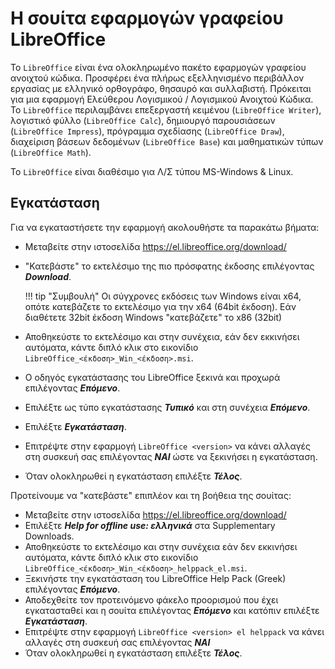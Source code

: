 # Η σουίτα εφαρμογών γραφείου LibreOffice

Το ```LibreOffice``` είναι ένα ολοκληρωμένο πακέτο εφαρμογών γραφείου ανοιχτού κώδικα. Προσφέρει ένα πλήρως εξελληνισμένο περιβάλλον εργασίας με ελληνικό ορθογράφο, θησαυρό και συλλαβιστή. Πρόκειται για μια εφαρμογή Ελεύθερου Λογισμικού / Λογισμικού Ανοιχτού Κώδικα. Το ```LibreOffice``` περιλαμβάνει επεξεργαστή κειμένου (```LibreOffice Writer```), λογιστικό φύλλο (```LibreOffice Calc```), δημιουργό παρουσιάσεων (```LibreOffice Ιmpress```), πρόγραμμα σχεδίασης (```LibreOffice Draw```), διαχείριση βάσεων δεδομένων (```LibreOffice Base```) και μαθηματικών τύπων (```LibreOffice Math```).

Το ```LibreOffice``` είναι διαθέσιμο για Λ/Σ τύπου MS-Windows & Linux.

## Εγκατάσταση

Για να εγκαταστήσετε την εφαρμογή ακολουθήστε τα παρακάτω βήματα:

- Μεταβείτε στην ιστοσελίδα <https://el.libreoffice.org/download/>
- "Κατεβάστε" το εκτελέσιμο της πιο πρόσφατης έκδοσης επιλέγοντας ***Download***.

    !!! tip "Συμβουλή"
        Οι σύγχρονες εκδόσεις των Windows είναι x64, οπότε κατεβάζετε το εκτελέσιμο για την x64 (64bit έκδοση). Εάν διαθέτετε 32bit έκδοση Windows "κατεβάζετε" το x86 (32bit)

- Αποθηκεύστε το εκτελέσιμο και στην συνέχεια, εάν δεν εκκινήσει αυτόματα, κάντε διπλό κλικ στο εικονίδιο ```LibreOffice_<έκδοση>_Win_<έκδοση>.msi```.
- Ο οδηγός εγκατάστασης του LibreOffice ξεκινά και προχωρά επιλέγοντας ***Επόμενο***.
- Επιλέξτε ως τύπο εγκατάστασης ***Τυπικό*** και στη συνέχεια ***Επόμενο***.
- Επιλέξτε ***Εγκατάσταση***.
- Επιτρέψτε στην εφαρμογή ```LibreOffice <version>``` να κάνει αλλαγές στη συσκευή σας επιλέγοντας ***ΝΑΙ*** ώστε να ξεκινήσει η εγκατάσταση.
- Όταν ολοκληρωθεί η εγκατάσταση επιλέξτε ***Τέλος***.

Προτείνουμε να "κατεβάστε" επιπλέον και τη βοήθεια της σουίτας:

- Μεταβείτε στην ιστοσελίδα <https://el.libreoffice.org/download/>
- Επιλέξτε ***Help for offline use: ελληνικά*** στα Supplementary Downloads.
- Αποθηκεύστε το εκτελέσιμο και στην συνέχεια εάν δεν εκκινήσει αυτόματα, κάντε διπλό κλικ στο εικονίδιο ```LibreOffice_<έκδοση>_Win_<έκδοση>_helppack_el.msi```.
- Ξεκινήστε την εγκατάσταση του LibreOffice Help Pack (Greek) επιλέγοντας ***Επόμενο***.
- Αποδεχθείτε τον προτεινόμενο φάκελο προορισμού που έχει εγκατασταθεί και η σουίτα επιλέγοντας ***Επόμενο*** και κατόπιν επιλέξτε ***Εγκατάσταση***.
- Επιτρέψτε στην εφαρμογή ```LibreOffice <version> el helppack``` να κάνει αλλαγές στη συσκευή σας επιλέγοντας ***ΝΑΙ***
- Όταν ολοκληρωθεί η εγκατάσταση επιλέξτε ***Τέλος***.
